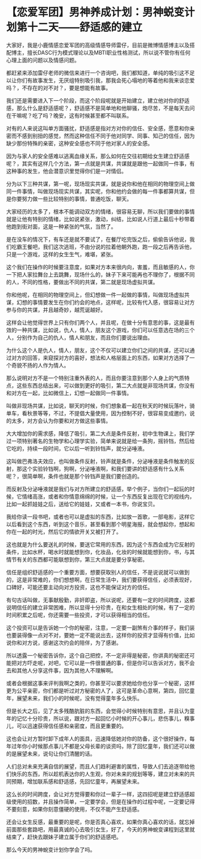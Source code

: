 # 【恋爱军团】男神养成计划：男神蜕变计划第十二天——舒适感的建立

大家好，我是小鹿情感恋爱军团的高级情感导师雷仔，目前是微博情感博主以及搭配博主，擅长DASC行为模式理论以及MBTI职业性格测试，所以说不管你有任何心理上面的问题以及情感问题。

都赶紧来添加雷仔老师的微信来进行一个咨询吧，我们都知道，单纯的吸引这不足以让你们有故事发生，无厌组特别吸引我，那我会死心塌地的等着他和我来谈恋爱吗？，不存在的对不对？，要是想能有故事。

我们还是需要进入下一个阶段，而这个阶段呢就是开始建立，建立他对你的舒适感，那么什么是舒适感呢？，舒适感不是简单地和他聊骚，炮尽苦，不是每天去问在干嘛呢？吃了吗？晚安，这有时候甚至都不叫联系。

对有的人来说这叫单方面骚扰，舒适感是指对方对你的信任、安全感，愿意和你亲密而不感到别扭的感觉，然而这种信任不同于他对同学、同事、知己的信任，因为缺少那份特殊的亲密，这种安全感也不同于他对家人的安全感。

因为与家人的安全感难以逃离血缘关系，那么如何在交往初期给女生建立舒适感呢？，其实有这样几个方法，第一点就是共谋，共谋就是跟他一起做同一件事，有这种事的发生，他会潜意识里觉得你们是一对情侣。

分为以下三种共谋，第一呢，现场现实共谋，就是说你和他在相同的物理空间上做同一件事情，叫做现场现实共谋，其实呢，你和他约会做的每一件事都算共谋，但是你要努力做一些比较特别的事情，普通吃饭，聊天。

大家经历的太多了，根本不能调动双方的情绪，很容易无聊，所以我们要做的事情就是让他有特别的情绪，比如说紧张，激动，纠结，比如说人行道上最后十秒带着他跑到街对面，这是一种紧张的气氛，当然了。

是在没车的情况下，有车还是就不要试了，在餐厅吃完饭之后，偷偷告诉他说，我们吃霸王餐吧，我们这次逃班，不由分说的拉着他朝外跑，跑一段之后再告诉他，只是一个游戏，这样的女生生气，难堪，紧张。

这个我们在操作的时候要注意度，如果对方本来很内向，害羞，而且敏感的人，你一下把人家拉舞台上去跳舞，现场什么的，妹子下来可能再也不理你了，根据不同的人，不同的性格，要做出不同的共谋，第二就是现场虚拟共谋。

你和他呢，在相同的物理空间上，但幻想做一件一起做的事情，叫做现场虚拟共谋，幻想的事情要发生在你们约会的地点，这样呢，比较有代入感，很容易让对方参与你的共谋，并且越奇妙，越荒诞越好。

这样会让他觉得世界上只有你们两个人，并且呢，在做十分有意思的事，这是最有效的一种共谋，比如说，仇人，情人，朋友这个游戏，你们可以任意选在场的三个人，分别作为自己的仇人，情人和朋友，而且你们要说出理由。

为什么这个人是仇人，情人，朋友，这个不仅可以建立你们之间的共谋，还可以通过对方的回答，来窥探对方的喜好，想法和人格层面上的东西，如果对方选择了一个奇貌不扬的人作为情人。

那么说明对方不是一个特别注重外表的人，而且你要注意到那个人身上的气质特点，这些东西总结出来，可以做到更好的吸引，第二大点就是非现场共谋，你没有和对方在一起，比如微信上，幻想一起做同一件事情。

叫做非现场共谋，比如说，聊天的时候，你们想象着一起在秋天的时候玩落叶，骑单车，看秋景等等，不过，不提倡大量使用，因为控制不好，很容易变成邀约，说的太多，对方会认为你要和对方做这些事情。

大大增加你的需求感，降低了吸引，第二大点是条件反射，初中生物课上，我们学过一项特别著名的生物学和心理学实验，简单来说就是给一条狗，摇铃铛，然后给它吃的，持续一段时间，它以后一听到铃铛声，就分泌唾液。

这叫做巴弗洛夫效应，也叫做条件反射，铃声就是条件，分泌唾液是条件触发的反射，那这个实验铃铛啊，狗啊，分泌唾液啊，和我们要讲的舒适感有什么关系呢？，很简单啊，条件也就是那个铃铛声是我们要创造的。

而反射及分泌唾液就是我们与对方所建立的舒适感，举个例子，当你们一起玩的时候，它情绪高涨，或者和你情意绵绵的时候，让一个东西反复出现在它的视线内，比如一起抓娃娃之后，送给它的娃娃，又或者一本书，你说宝贝。

我给你读一段书吧，或者也可以是虚拟的东西，比如放一首歌，一部电影，这样它以后看到这个东西，听到这个音乐，甚至看到那个明星海报，就会想起你，想起和你在一起的时光，然后它的情欲开关又被打开了。

这也就是为什么要送礼的时候，要送它常用的东西，因为这个东西会成为它反射的条件，比如水杯，喝水时就能想到你，化妆品，化妆的时候就能想到你，书，与其情节有关的东西都可能联想到你，第三大点就是要分享秘密。

信任是组织舒适感的一个重要方面，想要获取别人的信任，不是说说就可以做到的，这是非常难的，你们想想啊，在日常生活中，我们要获得信任，必须表现好，口碑好，可能还要主动向对方投资，这也不能保证对方的信任。

有句古话叫做，无事献殷勤，非奸即盗，所以说呢，还要有一定的时间跨度，这都说明信任的建立非常困难，所以显得十分珍贵，在和女生相处的时候，有了一定的时间积累之后呢，你还需要一些投资，才可以获得相当的信任。

这个投资可以是告诉她一个你的秘密，注意，一定要一副煞有介事的样子，我们装也要装得像一点对不对，要她一定不能说出去，这样你的投资才显得有价值，比如说你和对方说，感谢这次约会的陪伴，为了感谢。

所以透露一个秘密告诉你，这个自己把控，不一定非得是秘密，你讲真的秘密还可能把对方吓走呢，对吧，它可以是一件很普通的事，但是你可以告诉对方，我不会去和其他人分享这件事，因为其他人不理解啊。

或者会根据这事来评判我啊之类的，你甚至可以要求她给你也分享一个秘密，这样更为公平亲密，你们都是听过对方秘密的人了，这可是革命心意啊，第四，回忆童年，展望未来，我们小的时候呢，没有觉得童年多么快乐。

但是长大之后，见了太多残酷肮脏的东西，会觉得小时候特别有意思，并且认为童年的记忆十分珍贵，所以说，跟对方一起回忆小时候的开心事儿，悲伤事儿，糗事儿，可以迅速获得信任感和亲密度，而且更重要的。

这也会让对方暂时卸下成年人的面具，迅速降低她对你的防备，这个很好操作，每年过年你小时候那点事儿不都是父母长辈的谈资吗，除了回忆童年，我们还可以做的是展望未来，说句让你们清醒的话。

人们总对未来充满自信的展望，而且人们趋利避害的属性，导致人们去追逐带给他们快乐的东西，所以趁机表达你的人生观，你对未来的规划等等，建立对未来的共同预期，增加联系感和舒适感，先回忆童年，再展望未来。

这么长的时间跨度，会让对方觉得要和你过一辈子一样，这四招呢是建立舒适感超级使用的招数，并且操作简单，一定要学会，但是在操作的过程中呢，一定要记得不要刻意，如果你刻意僵硬的使用，不仅不能产生舒适感。

还会让女生反感，最重要的是呢，你是否真心喜欢，如果你真心喜欢的话，就忘掉前面那些套路吧，用最真诚的心去吸引女生，好了，今天的男神蛻变课程到这里就结束了，赶快去跟妹子建立属于你们的舒适感吧。

那么今天的男神蛻变计划你学会了吗。